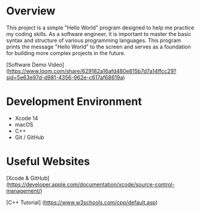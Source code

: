# Overview

This project is a simple "Hello World" program designed to help me practice my coding skills.
As a software engineer, it is important to master the basic syntax and structure of various programming languages. 
This program prints the message "Hello World" to the screen and serves as a foundation for building more complex projects in the future.

[Software Demo Video] (https://www.loom.com/share/629182a16afd480e815b7d7a14ffcc29?sid=5e63e97d-d981-4356-962e-c617af68619a)

# Development Environment

* Xcode 14
* macOS
* C++
* Git / GitHub

# Useful Websites

[Xcode & GitHub] (https://developer.apple.com/documentation/xcode/source-control-management/)

[C++ Tutorial] (https://www.w3schools.com/cpp/default.asp)
